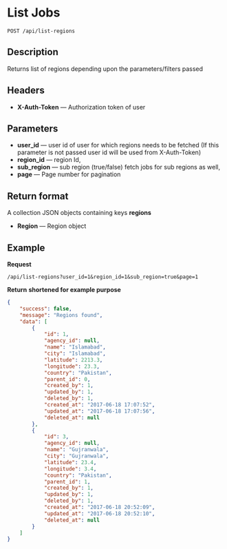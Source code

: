# List Jobs

    POST /api/list-regions

## Description
Returns list of regions depending upon the parameters/filters passed

## Headers
- **X-Auth-Token** — Authorization token of user


## Parameters
- **user_id** — user id of user for which regions needs to be fetched (If this parameter is not passed user id will be used from X-Auth-Token)
- **region_id** — region Id,
- **sub_region** — sub region (true/false) fetch jobs for sub regions as well,
- **page** — Page number for pagination


## Return format
A collection JSON objects containing keys **regions**

- **Region** — Region object


## Example
**Request**

    /api/list-regions?user_id=1&region_id=1&sub_region=true&page=1

**Return** __shortened for example purpose__
``` json
{
    "success": false,
    "message": "Regions found",
    "data": [
        {
            "id": 1,
            "agency_id": null,
            "name": "Islamabad",
            "city": "Islamabad",
            "latitude": 2213.3,
            "longitude": 23.3,
            "country": "Pakistan",
            "parent_id": 0,
            "created_by": 1,
            "updated_by": 1,
            "deleted_by": 1,
            "created_at": "2017-06-18 17:07:52",
            "updated_at": "2017-06-18 17:07:56",
            "deleted_at": null
        },
        {
            "id": 3,
            "agency_id": null,
            "name": "Gujranwala",
            "city": "Gujranwala",
            "latitude": 23.4,
            "longitude": 3.4,
            "country": "Pakistan",
            "parent_id": 1,
            "created_by": 1,
            "updated_by": 1,
            "deleted_by": 1,
            "created_at": "2017-06-18 20:52:09",
            "updated_at": "2017-06-18 20:52:10",
            "deleted_at": null
        }
    ]
}
```
